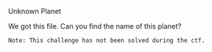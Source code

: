 Unknown Planet

We got this file. Can you find the name of this planet?
```
Note: This challenge has not been solved during the ctf.
```
